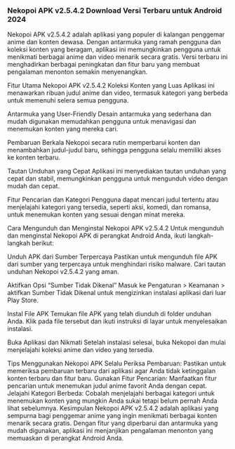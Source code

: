 ### Nekopoi APK v2.5.4.2 Download Versi Terbaru untuk Android 2024

Nekopoi APK v2.5.4.2 adalah aplikasi yang populer di kalangan penggemar anime dan konten dewasa. Dengan antarmuka yang ramah pengguna dan koleksi konten yang beragam, aplikasi ini memungkinkan pengguna untuk menikmati berbagai anime dan video menarik secara gratis. Versi terbaru ini menghadirkan berbagai peningkatan dan fitur baru yang membuat pengalaman menonton semakin menyenangkan.

Fitur Utama Nekopoi APK v2.5.4.2
Koleksi Konten yang Luas
Aplikasi ini menawarkan ribuan judul anime dan video, termasuk kategori yang berbeda untuk memenuhi selera semua pengguna.

Antarmuka yang User-Friendly
Desain antarmuka yang sederhana dan mudah digunakan memudahkan pengguna untuk menavigasi dan menemukan konten yang mereka cari.

Pembaruan Berkala
Nekopoi secara rutin memperbarui konten dan menambahkan judul-judul baru, sehingga pengguna selalu memiliki akses ke konten terbaru.

Tautan Unduhan yang Cepat
Aplikasi ini menyediakan tautan unduhan yang cepat dan stabil, memungkinkan pengguna untuk mengunduh video dengan mudah dan cepat.

Fitur Pencarian dan Kategori
Pengguna dapat mencari judul tertentu atau menjelajahi kategori yang tersedia, seperti aksi, komedi, dan romansa, untuk menemukan konten yang sesuai dengan minat mereka.

Cara Mengunduh dan Menginstal Nekopoi APK v2.5.4.2
Untuk mengunduh dan menginstal Nekopoi APK di perangkat Android Anda, ikuti langkah-langkah berikut:

Unduh APK dari Sumber Terpercaya
Pastikan untuk mengunduh file APK dari sumber yang terpercaya untuk menghindari risiko malware. Cari tautan unduhan Nekopoi v2.5.4.2 yang aman.

Aktifkan Opsi “Sumber Tidak Dikenal”
Masuk ke Pengaturan > Keamanan > aktifkan Sumber Tidak Dikenal untuk mengizinkan instalasi aplikasi dari luar Play Store.

Instal File APK
Temukan file APK yang telah diunduh di folder unduhan Anda. Klik pada file tersebut dan ikuti instruksi di layar untuk menyelesaikan instalasi.

Buka Aplikasi dan Nikmati
Setelah instalasi selesai, buka Nekopoi dan mulai menjelajahi koleksi anime dan video yang tersedia.

Tips Menggunakan Nekopoi APK
Selalu Periksa Pembaruan: Pastikan untuk memeriksa pembaruan terbaru dari aplikasi agar Anda tidak ketinggalan konten terbaru dan fitur baru.
Gunakan Fitur Pencarian: Manfaatkan fitur pencarian untuk menemukan judul anime favorit Anda dengan cepat.
Jelajahi Kategori Berbeda: Cobalah menjelajahi berbagai kategori untuk menemukan konten yang mungkin Anda sukai tetapi belum pernah Anda lihat sebelumnya.
Kesimpulan
Nekopoi APK v2.5.4.2 adalah aplikasi yang sempurna bagi penggemar anime yang ingin menikmati berbagai konten menarik secara gratis. Dengan fitur yang diperbarui dan antarmuka yang mudah digunakan, aplikasi ini menjanjikan pengalaman menonton yang memuaskan di perangkat Android Anda.
